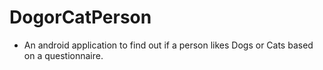 # DogorCatPerson

- An android application to find out if a person likes Dogs or Cats based on a questionnaire.